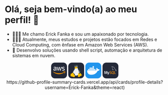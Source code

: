 


# Olá, seja bem-vindo(a) ao meu perfil! 👋
- 🙋🏻‍♂️ Me chamo Erick Fanka e sou um apaixonado por tecnologia.
- 👨🏻‍💻 Atualmente, meus estudos e projetos estão focados em Redes e Cloud Computing, com ênfase em Amazon Web Services (AWS).
- 🎯 Desenvolvo soluções usando shell script, automação e arquitetura de sistemas em nuvem.

<div align="center" style="display: inline_block">
    <img width="50px" src="https://github.com/tandpfun/skill-icons/blob/main/icons/AWS-Dark.svg"/>
    <img width="50px" src="https://github.com/tandpfun/skill-icons/blob/main/icons/Linux-Dark.svg"/>
    <img width="50px" src="https://github.com/tandpfun/skill-icons/blob/main/icons/Docker.svg"/>
    <img width="50px" src="https://github.com/tandpfun/skill-icons/blob/main/icons/MySQL-Dark.svg"/>
</div>

<div align="center">
        https://github-profile-summary-cards.vercel.app/api/cards/profile-details?username=Erick-Fanka&theme=react)
</div>



<!--
**Erick-Fanka/erick-fanka** is a ✨ _special_ ✨ repository because its `README.md` (this file) appears on your GitHub profile.

Here are some ideas to get you started:

- 🔭 I’m currently working on ...
- 🌱 I’m currently learning ...
- 👯 I’m looking to collaborate on ...
- 🤔 I’m looking for help with ...
- 💬 Ask me about ...
- 📫 How to reach me: ...
- 😄 Pronouns: ...
- ⚡ Fun fact: ...
-->
